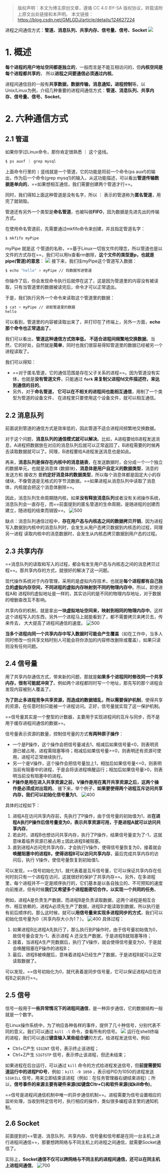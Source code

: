 > 版权声明：本文为博主原创文章，遵循 CC 4.0 BY-SA 版权协议，转载请附上原文出处链接和本声明。
本文链接：https://blog.csdn.net/GMLGDJ/article/details/124627224


进程之间通信方式：**管道、消息队列、共享内存、信号量、信号、Socket**
![](https://image-1307616428.cos.ap-beijing.myqcloud.com/Obsidian/202304091708550.png)
# 1. 概述
**每个进程的用户地址空间都是独立的**，一般而言是不能互相访问的，但**内核空间是每个进程都共享的**， 所以**进程之间要通信必须通过内核**。

进程间通信目的一般有**共享数据，数据传输，消息通知，进程控制**等。以Unix/Linux为例，介绍几种重要的进程间通信方式：**管道、消息队列、共享内存、信号量、信号、Socket**。

# 2. 六种通信方式
## 2.1 管道
如果你学过Linux命令，那你肯定很熟悉 ｜ 这个竖线。
```bash
$ ps auxf ｜ grep mysql
```
上面命令行里的 `|` 竖线就是一个管道，它的功能是将前一个命令(ps auxf)的输出，作为后一个命令(grep mysq1)的输入，从这功能描述，可以看出**管道传输数据是单向的**，==如果想相互通信，我们需要创建两个管道才行==。

同时，我们得知上面这种管道是没有名字，所以 ｜ 表示的管道称为**匿名管道**，用完了就销毁。

管道还有另外一个类型是**命名管道**，也被叫做**FIFO**，因为数据是先进先出的传输方式。

在使用命名管道前，先需要通过mkfifo命令来创建，并且指定管道名字：
```bash
$ mkfifo myPipe
```
myPipe 就是这 个管道的名称，==基于Linux一切皆文件的理念，所以管道也是以文件的方式存在==，我们可以用Is查看rm删除，**这个文件的类型是p，也就是pipe(管道)的意思**：
![](https://image-1307616428.cos.ap-beijing.myqcloud.com/Obsidian/202304091710629.png)
接下来，我们往myPipe这个管道写入数据：
```bash
$ echo "hello" > myPipe // 将数据写进管道 
```
你操作了后，你会发现命令执行后就停在这了，这是因为管道里的内容没有被读取，只有当管道里的数据被读完后，命令才可以正常退出。

于是，我们执行另外一个命令来读取这个管道里的数据：
```bash
$ cat < myPipe // 读取管道里的数据
hello
```
 可以看到，管道里的内容被读取出来了，并打印在了终端上，另外一方面，**echo那个命令也正常退出了**。

我们可以看出，**管道这种通信方式效率低， 不适合进程间频繁地交换数据**。当然，它的好处，自然就是**简单**，同时也我们很容易得知管道里的数据已经被另一个进程读取了。

我们可以得知：
- ==对于匿名管道，它的通信范围是存在父子关系的进程==。因为管道没有实体，也就是**没有管道文件**，只能通过 **`fork` 来复制父进程fd文件描述符，来达到通信的目的**。
- 另外，对于**命名管道， 它可以在不相关的进程间也能相互通信**，用制了一个类型为管道的设备文件， 在进程里只要使用这个设备文件，就可以相互通信。

## 2.2 消息队列
前面说到管道的通信方式是效率低的，因此管道不适合进程间频繁地交换数据。

对于这个问题，**消息队列的通信模式就可以解决**。比如，A进程要给B进程发送消息，A进程把数据放在对应的消息队列后就可以正常返回了，B进程需要的时候再去读取数据就可以了。同理，B进程要给A进程发送消息也是如此。

再来，**消息队列是保存在内核中的消息链表**，在发送数据时，会分成一个一个独立的数据单元，也就是消息体 (数据块)，**消息体是用户自定义的数据类型**，消息的 发送方和 接收方 要**约定好消息体的数据类型**，所以每个消息体都是固定大小的存储块，不像管道是无格式的字节流数据。==如果进程从消息队列中读取了消息体，内核就会把这个消息体删除==。

因此，消息队列生命周期随内核，如果**没有释放消息队列**或者没有关闭操作系统，消息队列会一直存在，而==前面提到的匿名管道的生命周期，是随进程的创建而建立，随进程的结束而销毁==。
![500](https://image-1307616428.cos.ap-beijing.myqcloud.com/Obsidian/202304091717233.png)

缺点：消息队列通信过程中，**存在用户态与内核态之间的数据拷贝开销**，因为进程写入数据到内核中的消息队列时，会发生从用户态拷贝数据到内核态的过程，同理 另一进程 读取内核中的消息数据时，会发生从内核态拷贝数据到用户态的过程。

## 2.3 共享内存
==消息队列的读取和写入的过程，都会有发生用户态与内核态之间的消息拷贝过程==。那共享内存的方式，就很好的解决了这一问题。

现代操作系统对于内存管理，采用的是虚拟内存技术，也就是**每个进程都有自己独立的虚拟内存空间，不同进程的虚拟内存映射到不同的物理内存中**。所以，即使进程A和 进程B的虚拟地址是一样的，其实访问的是不同的物理内存地址，对于数据的增删查改互不影响。

共享内存的机制，就是拿出**一块虚拟地址空间来，映射到相同的物理内存中**。这样这个进程写入的东西，另外一个进程马上就能看到了，都不需要拷贝来拷贝去，传来传去， 大大提高了进程间通信的速度。
![500](https://image-1307616428.cos.ap-beijing.myqcloud.com/Obsidian/202304091721224.png)

**当多个进程向同一个共享内存中写入数据时可能会产生覆盖**（如在工作中，当多人同时修改一份共享文档时别人可能会将你添加的内容修改删除或覆盖），如果只读则没有任何问题。

## 2.4 信号量        
用了共享内存通信方式，带来新的问题，那就是**如果多个进程同时修改同一个共享内存，很有可能就冲突了**。例如两个进程都同时写一个地址，那先写的那个进程会发现内容被别人覆盖了。

**为了防止多进程竞争共享资源，而造成的数据错乱，所以需要保护机制**，使得共享的资源，在任意时刻只能被一个进程访问。正好，信号量就实现了这一保护机制。

==信号量其实是一个整型的计数器，主要用于实现进程间的互斥与同步，而不是用于缓存进程间通信的数据==。

信号量表示资源的数量，控制信号量的方式**有两种原子操作**：
- 一个是P操作，这个操作会把信号量减去1，相减后如果信号量<0，则表明资源已被占用，进程需阻塞等待；相减后如果信号量>=0，则表明还有资源可使用，进程可正常继续执行。
- 另一个是V操作，这个操作会把信号量加上1，相加后如果信号量<=0，则表明当前有阻塞中的进程，于是会将该进程唤醒运行；相加后如果信号量>0，则表明当前没有阻塞中的进程。
- **P操作是用在进入共享资源之前，V操作是用在离开共享资源之后，这两个操作是必须成对出现的**。 接下来，举个例子，**如果要使得两个进程互斥访问共享内存，我们可以初始化信号量为1**。
	![400](https://image-1307616428.cos.ap-beijing.myqcloud.com/Obsidian/202304091723455.png)

具体的过程如下：
1. 进程A在访问共享内存前，先执行了P操作，由于信号量的初始值为1，故**在进程A执行P操作后信号量变为0，表示共享资源可用，于是进程A就可以访问共享内存**。
2. 若此时，进程B也想访问共享内存，执行了P操作，结果信号量变为了-1，这就意味着临界资源已被占用ェ因此进程B被阻塞。
3. 直到进程A访问完共享内存，才会执行V操作，使得信号量恢复为0，接着就会**唤醒阻塞中的进程B，使得进程B可以访问共享内存**，最后完成共享内存的访问后，执行 V操作，使信号量恢复到初始值1。

可以发现，==信号初始化为1，就代表着是互斥信号量，它可以保证共享内存在任何时刻只有一个进程在访问，这就很好的保护了共享内存==。另外，在多进程里，每个进程并不一定是顺序执行的，它们基本是以各自独立的、不可预知的速度向前推进，但有时候**我们又希望多个进程能密切合作，以实现一个共同的任务**。

例如，进程A是负责生产数据，而进程B是负责读取数据，这两个进程是相互合作、相互依赖的，进程A必须先生产了数据，进程B才能读取到数据，所以执行是有前后顺序的。那么这时候，就可以**用信号量来实现多进程同步的方式**，我们可以初始化信号量为0（共享内存大小为1？）。
![400](https://image-1307616428.cos.ap-beijing.myqcloud.com/Obsidian/202304091728096.png)
具体过程：
1. 如果进程B比进程A先执行了，那么执行到P操作时，由于信号量初始值为0，故信号量会变为-1，表示进程 A 还没生产数据，于是进程B就阻塞等待；
2. 接着，当进程A生产完数据后，执行了V操作，就会使得信号量变为0，于是就会唤醒阻塞在P操作的进程B；
3. 最后，进程B被唤醒后，意味着进程A已经生产了数据，于是进程B就可以正常读取数据了。

可以发现，==信号初始化为0，就代表着是同步信号量，它可以保证进程A应在进程B之前执行==。 

## 2.5 信号
信号一般用于**一些异常情况下的进程间通信**，是一种异步通信，它的数据结构一般就是一个数字。

在Linux操作系统中，为了响应各种各样的事件，提供了几十种信号，分别代表不同的意义。我们可以通过 `kill -l` 命令，查看所有的信号。
![](https://image-1307616428.cos.ap-beijing.myqcloud.com/Obsidian/202304091730490.png)
运行在shell终端的进程，我们可以通过**键盘输入某些组合键**的方式，给进程发送信号。例如
- Ctrl+C产生 `SIGINT` 信号，表示终止该进程；
- Ctrl+Z产生 `SIGTSTP` 信号，表示停止该进程，但还未结束；

如果进程在后台运行，可以通过 `kill` 命令的方式给进程发送信号，但**前提需要知道运行中的进程PID号**，例如：`kill -9 1050` ，表示给PID为1050的进程发送 `SIGKILL` 信号，用来立即结束该进程（例如：在任务管理器右键结束进程）；所以，**信号事件的来源主要有硬件来源(如键盘Cltr+C)和软件来源(如kill命令)**。

==信号是进程间通信机制中唯一的异步通信机制==。进程需要为信号设置相应的监听处理，当收到特定信号时，执行相应的操作，类似很多编程语言里的通知机制。

## 2.6 Socket
前面提到的==管道、消息队列、共享内存、信号量和信号都是在同一台主机上进行进程间通信==，那要想跨网络与不同主机上的进程之间通信，就需要Socket通信了。

实际上，**Socket通信不仅可以跨网络与不同主机的进程间通信，还可以在同主机上进程间通信**。
![700](https://image-1307616428.cos.ap-beijing.myqcloud.com/Obsidian/202304091734795.png)
